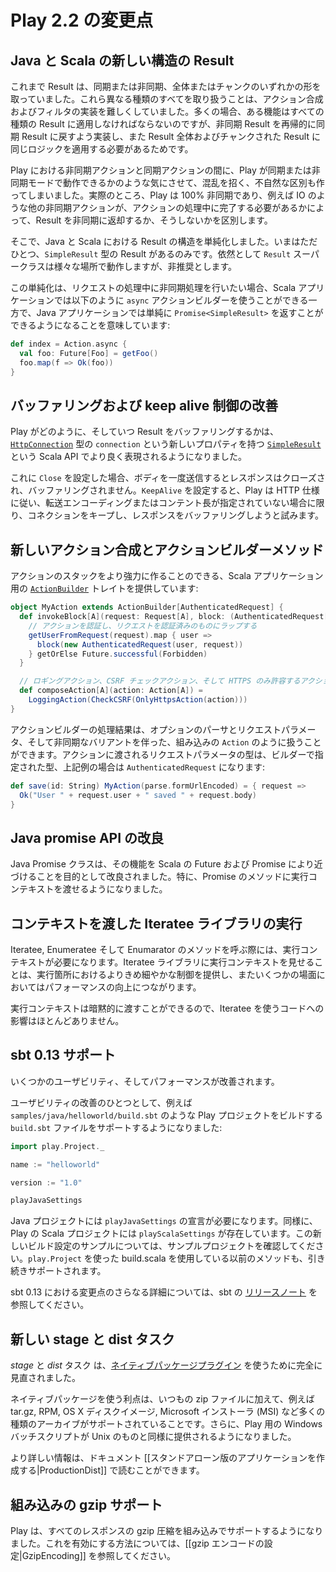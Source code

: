 <!-- translated -->
<!--
# What's new in Play 2.2
-->
# Play 2.2 の変更点

<!--
## New results structure for Java and Scala
-->
## Java と Scala の新しい構造の Result

<!--
Previously, results could be either plain or async, chunked or simple.  Having to deal with all these different types made action composition and filters hard to implement, since often there was functionality that needed to be applied to all types of results, but code had to implemented to recursively unwrap asynchronous results and to apply the same logic to chunked and simple results.
-->
これまで Result は、同期または非同期、全体またはチャンクのいずれかの形を取っていました。これら異なる種類のすべてを取り扱うことは、アクション合成およびフィルタの実装を難しくしていました。多くの場合、ある機能はすべての種類の Result に適用しなければならないのですが、非同期 Result を再帰的に同期 Result に戻すよう実装し、また Result 全体およびチャンクされた Result に同じロジックを適用する必要があるためです。

<!--
It also created an artificial distinction between asynchronous and synchronous actions in Play, which caused confusion, leading people to think that Play could operate in a synchronous and asynchronous modes.  In fact, Play is 100% asynchronous, the only thing that differentiates whether a result is returned asynchronously or not is whether other asynchronous actions, such as IO, need to be done during action processing.
-->
Play における非同期アクションと同期アクションの間に、Play が同期または非同期モードで動作できるかのような気にさせて、混乱を招く、不自然な区別も作ってしまいました。実際のところ、Play は 100% 非同期であり、例えば IO のような他の非同期アクションが、アクションの処理中に完了する必要があるかによって、Result を非同期に返却するか、そうしないかを区別します。

<!--
So we've simplified the structure for results in Java and Scala.  There is now only one result type, `SimpleResult`.  The `Result` superclass still works in many places but is deprecated.
-->
そこで、Java と Scala における Result の構造を単純化しました。いまはただひとつ、`SimpleResult` 型の Result があるのみです。依然として `Result` スーパークラスは様々な場所で動作しますが、非推奨とします。

<!--
In Java applications, this means actions can now just return `Promise<SimpleResult>` if they wish to do asynchronous processing during a request, while Scala applications can use the `async` action builder, like this:
-->
この単純化は、リクエストの処理中に非同期処理を行いたい場合、Scala アプリケーションでは以下のように `async` アクションビルダーを使うことができる一方で、Java アプリケーションでは単純に `Promise<SimpleResult>` を返すことができるようになることを意味しています:

```scala
def index = Action.async {
  val foo: Future[Foo] = getFoo()
  foo.map(f => Ok(foo))
}
```

<!--
## Better control over buffering and keep alive
-->
## バッファリングおよび keep alive 制御の改善

<!--
How and when Play buffers results is now better expressed in the Scala API, [`SimpleResult`](api/scala/index.html#play.api.mvc.SimpleResult) has a new property called `connection`, which is of type [`HttpConnection`](api/scala/index.html#play.api.mvc.HttpConnection$).
-->
Play がどのように、そしていつ Result をバッファリングするかは、[`HttpConnection`](api/scala/index.html#play.api.mvc.HttpConnection$) 型の `connection` という新しいプロパティを持つ [`SimpleResult`](api/scala/index.html#play.api.mvc.SimpleResult) という Scala API でより良く表現されるようになりました。

<!--
If set to `Close`, the response will be closed once the body is sent, and no buffering will be attempted.  If set to `KeepAlive`, Play will make a best effort attempt to keep the connection alive, in accordance to the HTTP spec, buffering the response if only no transfer encoding or content length is specified.
-->
これに `Close` を設定した場合、ボディを一度送信するとレスポンスはクローズされ、バッファリングされません。`KeepAlive` を設定すると、Play は HTTP 仕様に従い、転送エンコーディングまたはコンテント長が指定されていない場合に限り、コネクションをキープし、レスポンスをバッファリングしようと試みます。

<!--
## New action composition and action builder methods
-->
## 新しいアクション合成とアクションビルダーメソッド

<!--
We now provide an [`ActionBuilder`](api/scala/index.html#play.api.mvc.ActionBuilder) trait for Scala applications that allows more powerful building of action stacks.  For example:
-->
アクションのスタックをより強力に作ることのできる、Scala アプリケーション用の [`ActionBuilder`](api/scala/index.html#play.api.mvc.ActionBuilder) トレイトを提供しています:

<!--
```scala
object MyAction extends ActionBuilder[AuthenticatedRequest] {
  def invokeBlock[A](request: Request[A], block: (AuthenticatedRequest[A]) => Future[SimpleResult]) = {
    // Authenticate the action and wrap the request in an authenticated request
    getUserFromRequest(request).map { user =>
      block(new AuthenticatedRequest(user, request))
    } getOrElse Future.successful(Forbidden)
  }

  // Compose the action with a logging action, a CSRF checking action, and an action that only allows HTTPS
  def composeAction[A](action: Action[A]) =
    LoggingAction(CheckCSRF(OnlyHttpsAction(action)))
}
```
-->
```scala
object MyAction extends ActionBuilder[AuthenticatedRequest] {
  def invokeBlock[A](request: Request[A], block: (AuthenticatedRequest[A]) => Future[SimpleResult]) = {
    // アクションを認証し、リクエストを認証済みのものにラップする
    getUserFromRequest(request).map { user =>
      block(new AuthenticatedRequest(user, request))
    } getOrElse Future.successful(Forbidden)
  }

  // ロギングアクション、CSRF チェックアクション、そして HTTPS のみ許容するアクションでアクションを組み立てる
  def composeAction[A](action: Action[A]) =
    LoggingAction(CheckCSRF(OnlyHttpsAction(action)))
}
```

<!--
The resulting action builder can be used just like the built in `Action` object, with optional parser and request parameters, and async variants.  The type of the request parameter passed to the action will be the type specified by the builder, in the above case, `AuthenticatedRequest`:
-->
アクションビルダーの処理結果は、オプションのパーサとリクエストパラメータ、そして非同期なバリアントを伴った、組み込みの `Action` のように扱うことができます。アクションに渡されるリクエストパラメータの型は、ビルダーで指定された型、上記例の場合は `AuthenticatedRequest` になります:

```scala
def save(id: String) MyAction(parse.formUrlEncoded) = { request =>
  Ok("User " + request.user + " saved " + request.body)
}
```

<!--
## Improved Java promise API
-->
## Java promise API の改良

<!--
The Java Promise class has been improved in order to bring its functionality closer to Scala's Future and Promise. In particular execution contexts can now be passed into a Promise's methods.
-->
Java Promise クラスは、その機能を Scala の Future および Promise により近づけることを目的として改良されました。特に、Promise のメソッドに実行コンテキストを渡せるようになりました。

<!--
## Iteratee library execution context passing
-->
## コンテキストを渡した Iteratee ライブラリの実行

<!--
Execution contexts are now required when calling on methods of Iteratee, Enumeratee and Enumerator. Having execution contexts exposed for the Iteratee library provides finer-grained control over where execution occurs and can lead to performance improvements in some cases.
-->
Iteratee, Enumeratee そして Enumarator のメソッドを呼ぶ際には、実行コンテキストが必要になります。Iteratee ライブラリに実行コンテキストを見せることは、実行箇所におけるよりきめ細やかな制御を提供し、またいくつかの場面においてはパフォーマンスの向上につながります。

<!--
Execution contexts can be supplied implicitly which means that there is little impact on the code that uses Iteratees.
-->
実行コンテキストは暗黙的に渡すことができるので、Iteratee を使うコードへの影響はほとんどありません。

<!--
## sbt 0.13 support
-->
## sbt 0.13 サポート

<!--
There have been various usability and performance improvements.
-->
いくつかのユーザビリティ、そしてパフォーマンスが改善されます。

<!--
One usability improvement is that we now support `build.sbt` files for building Play projects e.g. `samples/java/helloworld/build.sbt`:
-->
ユーザビリティの改善のひとつとして、例えば `samples/java/helloworld/build.sbt` のような Play プロジェクトをビルドする `build.sbt` ファイルをサポートするようになりました:

```scala
import play.Project._

name := "helloworld"

version := "1.0"

playJavaSettings
```

<!--
The `playJavaSettings` now declares all that is required for a Java project. Similarly `playScalaSettings` exists for Play Scala projects. Check out the sample projects for examples of this new build configuration. Note that the previous method of using build.scala along with `play.Project` is still supported.
-->
Java プロジェクトには `playJavaSettings` の宣言が必要になります。同様に、Play の Scala プロジェクトには `playScalaSettings` が存在しています。この新しいビルド設定のサンプルについては、サンプルプロジェクトを確認してください。`play.Project` を使った build.scala を使用している以前のメソッドも、引き続きサポートされます。

<!--
For more information on what has changed for sbt 0.13 please refer to its [release notes](http://www.scala-sbt.org/0.13.0/docs/Community/ChangeSummary_0.13.0.html)
-->
sbt 0.13 における変更点のさらなる詳細については、sbt の [リリースノート](http://www.scala-sbt.org/0.13.0/docs/Community/ChangeSummary_0.13.0.html) を参照してください。

<!--
## New stage and dist tasks
-->
## 新しい stage と dist タスク

<!--
The _stage_ and _dist_ tasks have been completely overhauled in order to use the [Native Packager Plugin](https://github.com/sbt/sbt-native-packager).
-->
_stage_ と _dist_ タスク は、[ネイティブパッケージプラグイン](https://github.com/sbt/sbt-native-packager) を使うために完全に見直されました。

<!--
The benefit in using the Native Packager is that many types of archive can now be supported in addition to regular zip files e.g. tar.gz, RPM, OS X disk images, Microsoft Installers (MSI) and more. In addition a Windows batch script is now provided for Play as well as a Unix one.
-->
ネイティブパッケージを使う利点は、いつもの zip ファイルに加えて、例えば tar.gz, RPM, OS X ディスクイメージ, Microsoft インストーラ (MSI) など多くの種類のアーカイブがサポートされていることです。さらに、Play 用の Windows バッチスクリプトが Unix のものと同様に提供されるようになりました。

<!--
More information can be found in the [[Creating a standalone version of your application|ProductionDist]] document.
-->
より詳しい情報は、ドキュメント [[スタンドアローン版のアプリケーションを作成する|ProductionDist]] で読むことができます。

<!--
## Built in gzip support
-->
## 組み込みの gzip サポート

<!--
Play now has built in support for gzipping all responses.  For information on how to enable this, see [[Configuring gzip encoding|GzipEncoding]].
-->
Play は、すべてのレスポンスの gzip 圧縮を組み込みでサポートするようになりました。これを有効にする方法については、[[gzip エンコードの設定|GzipEncoding]] を参照してください。